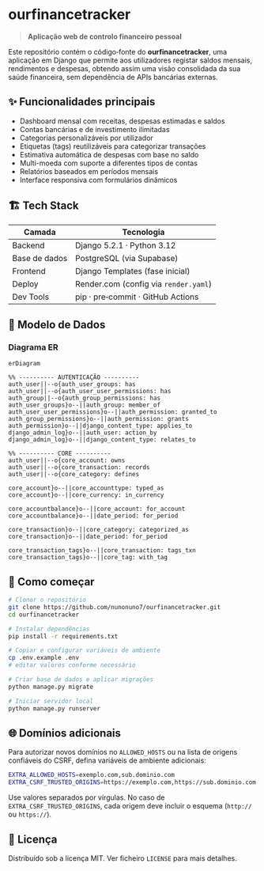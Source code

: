 # ourfinancetracker

> **Aplicação web de controlo financeiro pessoal**

Este repositório contém o código‑fonte do **ourfinancetracker**, uma aplicação em Django que permite aos utilizadores registar saldos mensais, rendimentos e despesas, obtendo assim uma visão consolidada da sua saúde financeira, sem dependência de APIs bancárias externas.

## ✨ Funcionalidades principais

- Dashboard mensal com receitas, despesas estimadas e saldos
- Contas bancárias e de investimento ilimitadas
- Categorias personalizáveis por utilizador
- Etiquetas (tags) reutilizáveis para categorizar transações
- Estimativa automática de despesas com base no saldo
- Multi-moeda com suporte a diferentes tipos de contas
- Relatórios baseados em períodos mensais
- Interface responsiva com formulários dinâmicos

## 🏗️ Tech Stack

| Camada        | Tecnologia                                  |
| ------------- | ------------------------------------------- |
| Backend       | Django 5.2.1 · Python 3.12                  |
| Base de dados | PostgreSQL (via Supabase)                   |
| Frontend      | Django Templates (fase inicial)             |
| Deploy        | Render.com (config via `render.yaml`)       |
| Dev Tools     | pip · pre‑commit · GitHub Actions           |

## 📐 Modelo de Dados

### Diagrama ER

```mermaid
erDiagram

%% ---------- AUTENTICAÇÃO ----------
auth_user||--o{auth_user_groups: has
auth_user||--o{auth_user_user_permissions: has
auth_group||--o{auth_group_permissions: has
auth_user_groups}o--||auth_group: member_of
auth_user_user_permissions}o--||auth_permission: granted_to
auth_group_permissions}o--||auth_permission: grants
auth_permission}o--||django_content_type: applies_to
django_admin_log}o--||auth_user: action_by
django_admin_log}o--||django_content_type: relates_to

%% ---------- CORE ----------
auth_user||--o{core_account: owns
auth_user||--o{core_transaction: records
auth_user||--o{core_category: defines

core_account}o--||core_accounttype: typed_as
core_account}o--||core_currency: in_currency

core_accountbalance}o--||core_account: for_account
core_accountbalance}o--||date_period: for_period

core_transaction}o--||core_category: categorized_as
core_transaction}o--||date_period: for_period

core_transaction_tags}o--||core_transaction: tags_txn
core_transaction_tags}o--||core_tag: with_tag
```

## 🚀 Como começar

```bash
# Clonar o repositório
git clone https://github.com/nunonuno7/ourfinancetracker.git
cd ourfinancetracker

# Instalar dependências
pip install -r requirements.txt

# Copiar e configurar variáveis de ambiente
cp .env.example .env
# editar valores conforme necessário

# Criar base de dados e aplicar migrações
python manage.py migrate

# Iniciar servidor local
python manage.py runserver
```

## 🌐 Domínios adicionais

Para autorizar novos domínios no `ALLOWED_HOSTS` ou na lista de origens confiáveis do CSRF, defina variáveis de ambiente adicionais:

```bash
EXTRA_ALLOWED_HOSTS=exemplo.com,sub.dominio.com
EXTRA_CSRF_TRUSTED_ORIGINS=https://exemplo.com,https://sub.dominio.com
```

Use valores separados por vírgulas. No caso de `EXTRA_CSRF_TRUSTED_ORIGINS`, cada origem deve incluir o esquema (`http://` ou `https://`).

## 📄 Licença

Distribuído sob a licença MIT. Ver ficheiro `LICENSE` para mais detalhes.
